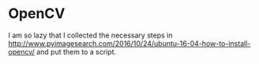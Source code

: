# OpenCV
I am so lazy that I collected the necessary steps in http://www.pyimagesearch.com/2016/10/24/ubuntu-16-04-how-to-install-opencv/ and put them to a script.
